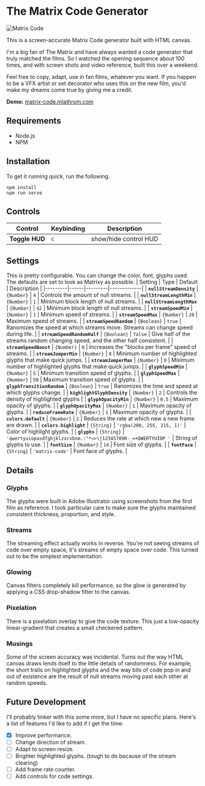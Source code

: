 # The Matrix Code Generator
![Matrix Code](https://repository-images.githubusercontent.com/270471929/8a997c00-a96f-11ea-9cdd-407d1f36615a)

This is a screen-accurate Matrix Code generator built with HTML canvas.

I'm a big fan of The Matrix and have always wanted a code generator that truly matched the films. So I watched the opening sequence about 100 times, and with screen shots and video reference, built this over a weekend.

Feel free to copy, adapt, use in fan films, whatever you want. If you happen to be a VFX artist or set decorator who uses this on the new film, you'd make my dreams come true by giving me a credit.

**Demo:** [matrix-code.mlathrom.com](https://matrix-code.mlathrom.com)

## Requirements
- Node.js
- NPM

## Installation
To get it running quick, run the following.
```console
npm install
npm run serve
```

## Controls
| Control | Keybinding | Description |
|---------|------------|-------------|
| **Toggle HUD** | `c` | show/hide control HUD |

## Settings
This is pretty configurable. You can change the color, font, glyphs used. The defaults are set to look as Matrixy as possible.
| Setting | Type | Default | Description |
|---------|------|---------|-------------|
| **`nullStreamDensity`** | `{Number}` | `4` | Controls the amount of null streams. |
| **`nullStreamLengthMin`** | `{Number}` | `1` | Minimum block length of null streams. |
| **`nullStreamLengthMax`** | `{Number}`  | `42` | Minimum block length of null streams. |
| **`streamSpeedMin`** | `{Number}`  | `1` | Minimum speed of streams. |
| **`streamSpeedMax`** | `{Number}`  | `20` | Maximum speed of streams. |
| **`streamSpeedRandom`** | `{Boolean}`  | `true` | Ranomizes the speed at which streams move. Streams can change speed during life. |
| **`streamSpeedRandomHalf`** | `{Boolean}`  | `false` | Give half of the streams random changing speed, and the other half consistent. |
| **`streamSpeedBoost`** | `{Number}`  | `0` | Increases the "blocks per frame" speed of streams. |
| **`streamJumperMin`** | `{Number}`  | `0` | Minimum number of highlighted glyphs that make quick jumps. |
| **`streamJumperMax`** | `{Number}`  | `0` | Miximum number of highlighted glyphs that make quick jumps. |
| **`glyphSpeedMin`** | `{Number}`  | `5` | Minimum transition speed of glyphs. |
| **`glyphSpeedMax`** | `{Number}`  | `50` | Maximum transition speed of glyphs. |
| **`glyphTransitionRandom`** | `{Boolean}`  | `true` | Ranomizes the time and speed at which glyphs change. |
| **`highlightGlyphDensity`** | `{Number}`  | `2` | Controls the density of highlighted glyphs |
| **`glyphOpacityMin`** | `{Number}`  | `0.5` | Maximum opacity of glyphs. |
| **`glyphOpacityMax`** | `{Number}`  | `1` | Maximum opacity of glyphs. |
| **`reduceFrameRate`** | `{Number}`  | `1` | Maximum opacity of glyphs. |
| **`colors.default`** | `{Number}`  | `2` | Reduces the rate at which new a new frame are drawn. |
| **`colors.highlight`** | `{String}`  | `'rgba(200, 255, 215, 1)'` | Color of highlight glyphs. |
| **`glyphs`** | `{String}`  | `'qwertyuiopasdfghjklzxcvbnm.:"*<>\|123457890-_=+QWERTYUIOP '` | String of glyphs to use. |
| **`fontSize`** | `{Number}`  | `14` | Font size of glyphs. |
| **`fontFace`** | `{String}`  | `'matrix-code'` | Font face of glyphs. |

## Details
### Glyphs
The glyphs were built in Adobe Illustrator using screenshots from the first film as reference. I took particular care to make sure the glyphs maintained consistent thickness, proportion, and style.

### Streams
The streaming effect actually works in reverse. You're not seeing streams of code over empty space, it's streams of empty space over code. This turned out to be the simplest implementation.

### Glowing
Canvas filters completely kill performance, so the glow is generated by applying a CSS drop-shadow filter to the canvas.

### Pixelation
There is a pixelation overlay to give the code texture. This just a low-opacity linear-gradient that creates a small checkered pattern.

### Musings
Some of the screen accuracy was incidental. Turns out the way HTML canvas draws lends itself to the little details of randomness. For example, the short trails on highlighted glyphs and the way bits of code pop in and out of existence are the result of null streams moving past each other at random speeds.

## Future Development
I'll probably tinker with this some more, but I have no specific plans. Here's a list of features I'd like to add if I get the time:
- [x] Improve performance.
- [ ] Change direction of stream.
- [ ] Adapt to screen resize.
- [ ] Brighter highlighted glyphs. (tough to do because of the stream clearing)
- [ ] Add frame rate counter.
- [ ] Add controls for code settings.
